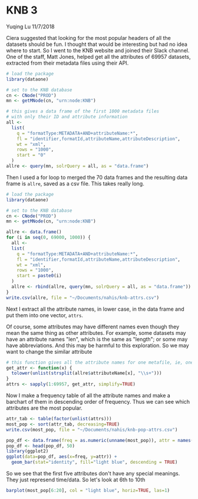 KNB 3
================
Yuqing Lu
11/7/2018

Ciera suggested that looking for the most popular headers of all the datasets should be fun. I thought that would be interesting but had no idea where to start. So I went to the KNB website and joined their Slack channel. One of the staff, Matt Jones, helped get all the attributes of 69957 datasets, extracted from their metadata files using their API.

``` r
# load the package
library(dataone)

# set to the KNB database
cn <- CNode("PROD")
mn <- getMNode(cn, "urn:node:KNB")

# this gives a data frame of the first 1000 metadata files 
# with only their ID and attribute information
all <-
  list(
    q = "formatType:METADATA+AND+attributeName:*",
    fl = "identifier,formatId,attributeName,attributeDescription",
    wt = "xml",
    rows = "1000",
    start = "0"
  )
allre <- query(mn, solrQuery = all, as = "data.frame")
```

Then I used a for loop to merged the 70 data frames and the resulting data frame is `allre`, saved as a csv file. This takes really long.

``` r
# load the package
library(dataone)

# set to the KNB database
cn <- CNode("PROD")
mn <- getMNode(cn, "urn:node:KNB")

allre <- data.frame()
for (i in seq(0, 69000, 1000)) {
  all <-
  list(
    q = "formatType:METADATA+AND+attributeName:*",
    fl = "identifier,formatId,attributeName,attributeDescription",
    wt = "xml",
    rows = "1000",
    start = paste0(i)
  )
  allre <- rbind(allre, query(mn, solrQuery = all, as = "data.frame"))
}
write.csv(allre, file = "~/Documents/nahis/knb-attrs.csv")
```

Next I extract all the attribute names, in lower case, in the data frame and put them into one vector, `attrs`.

Of course, some attributes may have different names even though they mean the same thing as other attributes. For example, some datasets may have an attribute names "len", which is the same as "length"; or some may have abbreviations. And this may be harmful to this exploration. So we may want to change the similar attribute

``` r
# this function gives all the attribute names for one metafile, ie, one row of allre
get_attr <- function(x) {
  tolower(unlist(strsplit(allre$attributeName[x], "\\s+")))
}
attrs <- sapply(1:69957, get_attr, simplify=TRUE)
```

Now I make a frequency table of all the attribute names and make a barchart of them in descending order of frequency. Thus we can see which attributes are the most popular.

``` r
attr_tab <- table(factor(unlist(attrs)))
most_pop <- sort(attr_tab, decreasing=TRUE)
write.csv(most_pop, file = "~/Documents/nahis/knb-pop-attrs.csv")
```

``` r
pop_df <- data.frame(freq = as.numeric(unname(most_pop)), attr = names(most_pop))
pop_df <- head(pop_df, 50)
library(ggplot2)
ggplot(data=pop_df, aes(x=freq, y=attr)) +
  geom_bar(stat="identity", fill="light blue", descending = TRUE)
```

So we see that the first five attributes don't have any special meanings. They just represend time/data. So let's look at 6th to 10th

``` r
barplot(most_pop[6:20], col = "light blue", horiz=TRUE, las=1)
```
